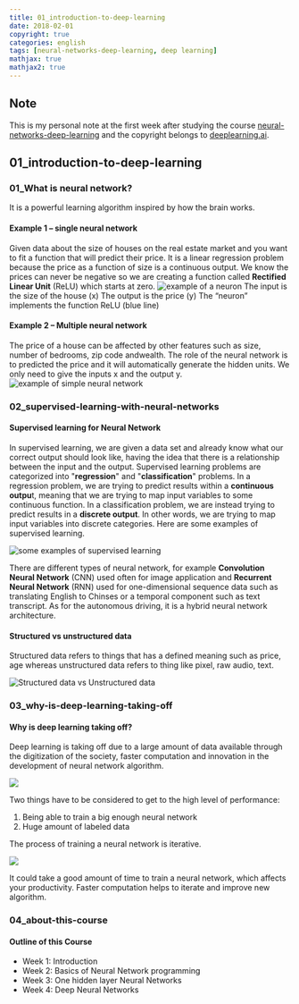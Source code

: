 ```yaml
---
title: 01_introduction-to-deep-learning
date: 2018-02-01
copyright: true
categories: english
tags: [neural-networks-deep-learning, deep learning]
mathjax: true
mathjax2: true
---
```


## Note
This is my personal note at the first week after studying the course [neural-networks-deep-learning](https://www.coursera.org/learn/neural-networks-deep-learning/) and the copyright belongs to [deeplearning.ai](https://www.deeplearning.ai/).

## 01_introduction-to-deep-learning

### 01_What is neural network?
It is a powerful learning algorithm inspired by how the brain works.
#### Example 1 – single neural network
Given data about the size of houses on the real estate market and you want to fit a function that will predict their price. It is a linear regression problem because the price as a function of size is a continuous output.
We know the prices can never be negative so we are creating a function called **Rectified Linear Unit** (ReLU) which starts at zero.
![example of a neuron](http://pt8q6wt5q.bkt.clouddn.com/gitpage/deeplearning.ai/neural-networks-deep-learning/01_introduction-to-deep-learning/1.png)
The input is the size of the house (x)
The output is the price (y)
The “neuron” implements the function ReLU (blue line)
#### Example 2 – Multiple neural network
The price of a house can be affected by other features such as size, number of bedrooms, zip code andwealth. The role of the neural network is to predicted the price and it will automatically generate the hidden units. We only need to give the inputs x and the output y.
![example of simple neural network](http://pt8q6wt5q.bkt.clouddn.com/gitpage/deeplearning.ai/neural-networks-deep-learning/01_introduction-to-deep-learning/2.png)

### 02_supervised-learning-with-neural-networks

#### Supervised learning for Neural Network
In supervised learning, we are given a data set and already know what our correct output should look like, having the idea that there is a relationship between the input and the output.
Supervised learning problems are categorized into "**regression**" and "**classification**" problems. In a regression problem, we are trying to predict results within a **continuous outpu**t, meaning that we are trying to map input variables to some continuous function. In a classification problem, we are instead trying to predict results in a **discrete output**. In other words, we are trying to map input variables into discrete categories.
Here are some examples of supervised learning.

![some examples of supervised learning](http://pt8q6wt5q.bkt.clouddn.com/gitpage/deeplearning.ai/neural-networks-deep-learning/01_introduction-to-deep-learning/3.png)

There are different types of neural network, for example **Convolution Neural Network** (CNN) used often for image application and **Recurrent Neural Network** (RNN) used for one-dimensional sequence data such as translating English to Chinses or a temporal component such as text transcript. As for the autonomous driving, it is a hybrid neural network architecture.
#### Structured vs unstructured data
Structured data refers to things that has a defined meaning such as price, age whereas unstructured data refers to thing like pixel, raw audio, text.

![Structured data vs Unstructured data](http://pt8q6wt5q.bkt.clouddn.com/gitpage/deeplearning.ai/neural-networks-deep-learning/01_introduction-to-deep-learning/4.png)

### 03_why-is-deep-learning-taking-off

#### Why is deep learning taking off?
Deep learning is taking off due to a large amount of data available through the digitization of the society, faster computation and innovation in the development of neural network algorithm.

![](http://pt8q6wt5q.bkt.clouddn.com/gitpage/deeplearning.ai/neural-networks-deep-learning/01_introduction-to-deep-learning/5.png)

Two things have to be considered to get to the high level of performance:
1. Being able to train a big enough neural network
2. Huge amount of labeled data

The process of training a neural network is iterative.

![](http://pt8q6wt5q.bkt.clouddn.com/gitpage/deeplearning.ai/neural-networks-deep-learning/01_introduction-to-deep-learning/6.png)

It could take a good amount of time to train a neural network, which affects your productivity. Faster computation helps to iterate and improve new algorithm.

### 04_about-this-course

#### Outline of this Course

* Week 1: Introduction
* Week 2: Basics of Neural Network programming 
* Week 3: One hidden layer Neural Networks
* Week 4: Deep Neural Networks









